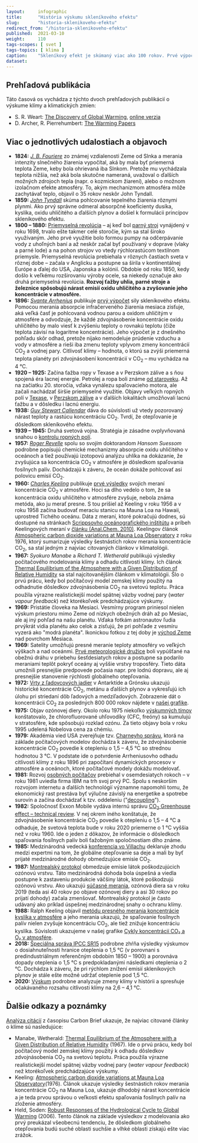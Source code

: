 ```yaml
---
layout:     infographic
title:      "História výskumu skleníkového efektu"
slug:       "historia-sklenikoveho-efektu"
redirect_from: "/historia-sklenikoveho-efektu"
published:  2021-03-10
weight:     110
tags-scopes: [ svet ]
tags-topics: [ klima ]
caption:    "Skleníkový efekt je skúmaný viac ako 100 rokov. Prvé výpočty sily skleníkového efektu sa objavili v 19. storočí, meranie a výpočty v priebehu 20. storočia ich ďalej spresnili."
dataset:
---
```


## Prehľadová publikácia

Táto časová os vychádza z týchto dvoch prehľadových publikácií o výskume klímy a klimatických zmien:

* S. R. Weart: [The Discovery of Global Warming](https://www.hup.harvard.edu/catalog.php?isbn=9780674031890), [online verzia](https://history.aip.org/climate/method.htm)
* D. Archer, R. Pierrehumbert: [The Warming Papers](https://www.wiley.com/en-us/The+Warming+Papers%3A+The+Scientific+Foundation+for+the+Climate+Change+Forecast-p-9781405196161)

<!-- TODO Uncomment when svetove-dohody is available.
{% include preview-box.html
    title="Časová os medzinárodných rokovaní o ochrane klímy"
    text="Vedecké úsilie o pochopenie klimatickej zmeny vyústilo do medzinárodných rokovaní a k prijatiu dohôd, ako napríklad Kjótsky protokol nebo Parížska dohoda."
    slug="svetove-dohody"
%}
-->

## Viac o jednotlivých udalostiach a objavoch

* **1824:** *[J. B. Fouriere](https://en.wikipedia.org/wiki/Joseph_Fourier#Discovery_of_the_greenhouse_effect)* zo známej vzdialenosti Zeme od Slnka a merania intenzity slnečného žiarenia vypočítal, aká by mala byť priemerná teplota Zeme, keby bola ohrievaná iba Slnkom. Pretože mu vychádzala teplota nižšia, než aká bola skutočne nameraná, uvažoval o ďalších možných zdrojoch tepla (napr. o kozmickom žiarení), alebo o možnom izolačnom efekte atmosféry. To, akým mechanizmom atmosféra môže zachytávať teplo, objavil o 35 rokov neskôr John Tyndall.
* **1859:** *[John Tyndall](https://en.wikipedia.org/wiki/John_Tyndall#Molecular_physics_of_radiant_heat)* skúma pohlcovanie tepelného žiarenia rôznymi plynmi. Ako prvý správne odmeral absorpčné koeficienty dusíka, kyslíka, oxidu uhličitého a ďalších plynov a došiel k formulácii princípov skleníkového efektu.
* **1800 – 1880:** [Priemyselná revolúcia](https://en.wikipedia.org/wiki/Industrial_Revolution) – aj keď bol [parný stroj](https://en.wikipedia.org/wiki/Steam_engine) vynájdený v roku 1698, trvalo ešte takmer celé storočie, kým sa stal široko využívaným. Jeho prvé využitie bolo formou pumpy na odčerpávanie vody z uhoľných baní a až neskôr začal byť používaný v doprave (vlaky a parné lode) a na pohon strojov vo vtedy rýchlorastúcom textilnom priemysle. Priemyselná revolúcia prebiehala v rôznych častiach sveta v rôznej dobe – začala v Anglicku a postupne sa šírila v kontinentálnej Európe a ďalej do USA, Japonska a kolónií. Obdobie od roku 1850, kedy došlo k veľkému rozširovaniu výroby ocele, sa niekedy označuje ako druhá priemyselná revolúcia. **Rozvoj ťažby uhlia, parné stroje a železnice spôsobujú nárast emisií oxidu uhličitého a zvyšovanie jeho koncentrácie v atmosfére.**
* **1896:** *[Svante Arrhenius](https://en.wikipedia.org/wiki/Svante_Arrhenius#Greenhouse_effect)* publikuje [prvý výpočet](https://www.tandfonline.com/doi/abs/10.1080/14786449608620846) sily skleníkového efektu. Pomocou merania absorpcie infračerveného žiarenia mesiaca zisťuje, aká veľká časť je pohlcovaná vodnou parou a oxidom uhličitým v atmosfére a odvodzuje, že každé zdvojnásobenie koncentrácie oxidu uhličitého by malo viesť k zvýšeniu teploty o rovnakú teplotu (čiže teplota závisí na logaritme koncentrácie). Jeho výpočet je z dnešného pohľadu skôr odhad, pretože nijako nemodeluje prúdenie vzduchu a vody v atmosfére a rieši iba zmenu teploty vplyvom zmeny koncentrácií CO<sub>2</sub> a vodnej pary. Citlivosť klímy – hodnota, o ktorú sa zvýši priemerná teplota planéty pri zdvojnásobení koncentrácií v CO<sub>2</sub> – mu vychádza na 4 °C.
* **1920 – 1925:** Začína ťažba ropy v Texase a v Perzskom zálive a s ňou spojená éra lacnej energie. Petrolej a ropa boli známe [od staroveku](https://en.wikipedia.org/wiki/Petroleum#History). Až na začiatku 20. storočia, vďaka vynálezu spaľovacieho motora, ale začali nachádzať širšie priemyselné využitie. Objavy veľkých ropných polí v [Texase](https://en.wikipedia.org/wiki/Texas_oil_boom), v [Perzskom zálive](https://courses.lumenlearning.com/suny-hccc-worldhistory2/chapter/the-discovery-of-oil-in-the-middle-east/) a v ďalších lokalitách umožňovali lacnú ťažbu a v dôsledku i lacnú energiu.
* **1938:** *[Guy Stewart Callendar](https://en.wikipedia.org/wiki/Guy_Stewart_Callendar#Research)* dáva do súvislosti už vtedy pozorovaný nárast teploty a rastúcu koncentráciu CO<sub>2</sub>. Tvrdí, že otepľovanie je dôsledkom skleníkového efektu.
* **1939 – 1945:** Druhá svetová vojna. Stratégia je zásadne ovplyvňovaná snahou o [kontrolu ropných polí](https://en.wikipedia.org/wiki/Oil_campaign_of_World_War_II).
* **1957:** *[Roger Revelle](https://en.wikipedia.org/wiki/Roger_Revelle#Global_warming)* spolu so svojím doktorandom *Hansom Suessom* podrobne popísujú chemické mechanizmy absorpcie oxidu uhličitého v oceánoch a tiež používajú izotopovú analýzu uhlíka na dokázanie, že zvyšujúca sa koncentrácia CO<sub>2</sub> v atmosfére je dôsledkom spaľovania fosílnych palív. Dochádzajú k záveru, že oceán dokáže pohlcovať asi polovicu emisií CO<sub>2</sub>.
* **1960:** *[Charles Keeling](https://en.wikipedia.org/wiki/Charles_David_Keeling#Work_with_Scripps_Institution_of_Oceanography,_1958%E2%80%932005)* publikuje [prvé výsledky](https://scrippsco2.ucsd.edu/assets/publications/keeling_tellus_1960.pdf) svojich meraní koncentrácie CO<sub>2</sub> v atmosfére. Hoci sa dlho vedelo o tom, že sa koncentrácia oxidu uhličitého v atmosfére zvyšuje, nebola známa metóda, ako ju merať presne. S tou prišiel až Keeling v roku 1956 a v roku 1958 začína budovať meraciu stanicu na Mauna Loa na Hawaii, uprostred Tichého oceánu. Dáta z meraní, ktoré pokračujú dodnes, sú dostupné na stránkach [Scrippsovho oceánografického inštitútu](https://scrippsco2.ucsd.edu/data/atmospheric_co2/primary_mlo_co2_record.html) a príbeh Keelingových meraní v [článku (Anal.Chem. 2010)](https://pubs.acs.org/doi/pdf/10.1021/ac1001492). Keelingov článok [Atmospheric carbon dioxide variations at Mauna Loa Observatory](https://onlinelibrary.wiley.com/doi/abs/10.1111/j.2153-3490.1976.tb00701.x) z roku 1976, ktorý sumarizuje výsledky šestnástich rokov merania koncentrácie CO<sub>2</sub>, sa stal jedným z najviac citovaných článkov v klimatológii.
* **1967:** *Syokuro Manabe* a *Richard T. Wetherald* publikujú výsledky počítačového modelovania klímy a odhadu citlivosti klímy. Ich článok [Thermal Equilibrium of the Atmosphere with a Given Distribution of Relative Humidity](https://journals.ametsoc.org/jas/article/24/3/241/17328/Thermal-Equilibrium-of-the-Atmosphere-with-a-Given) sa stal najcitovanějším článkom v klimatológii. Šlo o prvú prácu, kedy bol počítačový model zemskej klímy použitý na odhadnutie dôsledkov zdvojnásobenia CO<sub>2</sub> na svetovú teplotu. Práca použila výrazne realistickejší model spätnej väzby vodnej pary (_water vapour feedback_) než ktorékoľvek predchádzajúce výskumy.
* **1969:** Pristátie človeka na Mesiaci. Vesmírny program priniesol nielen výskum priestoru mimo Zeme od nízkych obežných dráh až po Mesiac, ale aj iný pohľad na našu planétu. Vďaka fotkám astronautov ľudia prvýkrát vidia planétu ako celok a zisťujú, že pri pohľade z vesmíru vyzerá ako "modrá planéta". Ikonickou fotkou z tej doby je [východ Zeme](https://en.wikipedia.org/wiki/Earthrise) nad povrchom Mesiaca.
* **1969:** Satelity umožňujú presné meranie teploty atmosféry vo veľkých výškach a nad oceánmi. [Prvé meteorologické družice](https://en.wikipedia.org/wiki/Weather_satellite#History) boli vypúšťané na obežnú dráhu v priebehu šesťdesiatych rokov a postupne sa podarilo meraniami teplôt pokryť oceány aj vyššie vrstvy troposféry. Tieto dáta umožnili presnejšie predpovede počasia napr. pre lodnú dopravu, ale aj presnejšie stanovenie rýchlosti globálneho otepľovania.
* **1972:** [Vrty z ľadovcových jadier](https://en.wikipedia.org/wiki/Ice_core#History) v Antarktíde a Grónsku ukazujú historické koncentrácie CO<sub>2</sub>, metánu a ďalších plynov a vykresľujú ich úlohu pri striedaní dôb ľadových a medziľadových. Zobrazenie dát o koncentrácii CO<sub>2</sub> za posledných 800 000 rokov nájdete v [našej grafike](/infografiky/koncentracia-co2).
* **1975:** Objav ozónovej diery. Okolo roku 1975 niekoľko [výskumných tímov](https://en.wikipedia.org/wiki/Ozone_depletion#Research_history) konštatovalo, že chlorofluorované uhľovodíky (CFC, freóny) sa kumulujú v stratosfére, kde spôsobujú rozklad ozónu. Za tieto objavy bola v roku 1995 udelená Nobelova cena za chémiu.
* **1979:** Akadémia vied USA zverejňuje tzv. [Charneyho správu](/studie/1979-charneyho-sprava), ktorá na základe počítačových modelov dochádza k záveru, že zdvojnásobenie koncentrácie CO<sub>2</sub> povedie k otepleniu o 1,5 – 4,5 °C so strednou hodnotou 3 °C. V podstate ide o potvrdenie Arrheniusovho odhadu citlivosti klímy z roku 1896 pri započítaní dynamických procesov v atmosfére a oceánoch, ktoré počítačové modely dokážu modelovať.
* **1981:** Rozvoj [osobných počítačov](https://en.wikipedia.org/wiki/History_of_personal_computers) prebiehal v osemdesiatych rokoch – v roku 1981 uviedla firma IBM na trh svoj prvý PC. Spolu s neskorším rozvojom internetu a ďalších technológií významne napomohli tomu, že ekonomický rast prestáva byť výlučne závislý na energetike a spotrebe surovín a začína dochádzať k tzv. oddeleniu ("[decoupling](https://www.enviwiki.cz/wiki/Decoupling)").
* **1982:** Spoločnosť Exxon Mobile vydáva internú správu [CO<sub>2</sub> Greenhouse effect – technical review](https://insideclimatenews.org/sites/default/files/documents/1982%20Exxon%20Primer%20on%20CO2%20Greenhouse%20Effect.pdf). V nej okrem iného konštatuje, že zdvojnásobenie koncentrácie CO<sub>2</sub> povedie k otepleniu o 1,5 – 4 °C a odhaduje, že svetová teplota bude v roku 2020 priemerne o 1 °C vyššia než v roku 1960. Ide o jeden z dôkazov, že informácie o dôsledkoch spaľovania fosílnych palív boli ťažobným spoločnostiam dlho známe.
* **1985:** Medzinárodná vedecká [konferencia vo Villachu](http://what-when-how.com/global-warming/villach-conference-global-warming/) deklaruje zhodu medzi expertmi na tom, že globálne otepľovanie sa deje a mali by byť prijaté medzinárodné dohody obmedzujúce emisie CO<sub>2</sub>.
* **1987:** [Montrealský protokol](https://en.wikipedia.org/wiki/Montreal_Protocol) obmedzuje emisie látok poškodzujúcich ozónovú vrstvu. Táto medzinárodná dohoda bola úspešná a viedla postupne k zastaveniu produkcie väčšiny látok, ktoré poškodzujú ozónovú vrstvu. Ako ukazujú [súčasné merania](https://ozonewatch.gsfc.nasa.gov/), ozónová diera sa v roku 2019 (teda asi 40 rokov po objave ozónovej diery a asi 30 rokov po prijatí dohody) začala zmenšovať. Montrealský protokol je často udávaný ako príklad úspešnej medzinárodnej snahy o ochranu klímy.
* **1988:** Ralph Keeling objavil [metódu presného merania koncentrácie kyslíka v atmosfére](http://bluemoon.ucsd.edu/publications/ralph/34_PhDthesis.pdf) a jeho merania ukazujú, že spaľovanie fosílnych palív nielen zvyšuje koncentráciu CO<sub>2</sub>, ale tiež znižuje koncentráciu kyslíka. Súvislosti ukazujeme v našej grafike [Cykly koncentrácií CO₂ a O₂ v atmosfére](/infografiky/cykly-koncentracie-co2).
* **2018:** [Špeciálna správa IPCC SR15](https://www.ipcc.ch/sr15/) podrobne zhŕňa výsledky výskumov o dosiahnuteľnosti hranice oteplenia o 1,5 °C (v porovnani s predindustriálnym referenčným obdobím 1850 – 1900) a porovnáva dopady oteplenia o 1,5 °C s predpokladanými následkami oteplenia o 2 °C. Dochádza k záveru, že pri rýchlom znížení emisií skleníkových plynov je stále ešte možné udržať oteplenie pod 1,5 °C.
* **2020:** [Výskum](https://agupubs.onlinelibrary.wiley.com/doi/10.1029/2019RG000678) podrobne analyzuje zmeny klímy v histórii a spresňuje očakávaného rozsahu <glossary id="citlivost">citlivosti klímy</glossary> na 2,6 – 4,1 °C.

## Ďalšie odkazy a poznámky

[Analýza citácií](https://www.carbonbrief.org/the-most-influential-climate-change-papers-of-all-time) z časopisu Carbon Brief ukazuje, že najviac citované články o klíme sú nasledujúce:

* Manabe, Wetherald: [Thermal Equilibrium of the Atmosphere with a Given Distribution of Relative Humidity](https://journals.ametsoc.org/jas/article/24/3/241/17328/Thermal-Equilibrium-of-the-Atmosphere-with-a-Given) (1967). Ide o prvú prácu, kedy bol počítačový model zemskej klímy použitý k odhadu dôsledkov zdvojnásobenia CO<sub>2</sub> na svetovú teplotu. Práca použila výrazne realistickejší model spätnej väzby vodnej pary (_water vapour feedback_) než ktorékoľvek predchádzajúce výskumy.
* Keeling: [Atmospheric carbon dioxide variations at Mauna Loa Observatory](https://onlinelibrary.wiley.com/doi/abs/10.1111/j.2153-3490.1976.tb00701.x)(1976). Článok ukazuje výsledky šestnástich rokov merania koncentrácie CO<sub>2</sub> na Mauna Loa, ukazuje dlhodobý nárast koncentrácie a je teda prvou správou o veľkosti efektu spaľovania fosílnych palív na zloženie atmosféry.
* Held, Soden: [Robust Responses of the Hydrological Cycle to Global Warming](https://www.gfdl.noaa.gov/bibliography/related_files/ih0601.pdf) (2006). Tento článok na základe výsledkov z modelovania ako prvý preukázal všeobecnú tendenciu, že dôsledkom globálneho otepľovania budú suché oblasti suchšie a vlhké oblasti získajú ešte viac zrážok.
